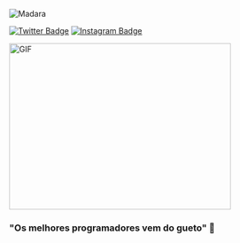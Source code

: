 

<p align="left"> <img src="https://komarev.com/ghpvc/?username=MadaraSecurity&label=Profile%20views&color=323232&style=flat-square" alt="Madara" /> </p>

[![Twitter Badge](https://img.shields.io/badge/-Twitter-00acee?style=flat-square&logo=Twitter&logoColor=white)](https://twitter.com/demosthenes007)
[![Instagram Badge](https://img.shields.io/badge/-Instagram-e4405f?style=flat-square&logo=Instagram&logoColor=white)](https://instagram.com/mclovin00666)


<img src="https://c.tenor.com/sLZzEaG3g5QAAAAC/sword-of-the-stranger-nanashi.gif" alt= "GIF" width="400" height="300">

### "Os melhores programadores vem do gueto" 🧬 

#

<div align="center">

</div>
 
<!--
**SystemsFrozen/SystemsFrozen** is a ✨ _special_ ✨ repository because its `README.md` (this file) appears on your GitHub profile.


<!--
**Madara/Madara** is a ✨ _special_ ✨ repository because its `README.md` (this file) appears on your GitHub profile.
-->
